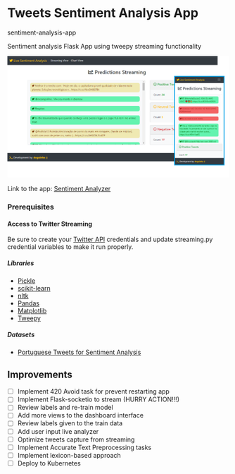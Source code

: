 # Tweets Sentiment Analysis App

sentiment-analysis-app

Sentiment analysis Flask App using tweepy streaming functionality

<img src="https://github.com/vaziozio/sentiment-analysis-app/blob/master/appinterfacev2.png">

Link to the app: <a href="http://doug-sentiment-analyzer.mybluemix.net/">Sentiment Analyzer</a>

### Prerequisites

#### Access to Twitter Streaming

Be sure to create your <a href="https://developer.twitter.com/en/docs/basics/authentication/guides/access-tokens.html">Twitter API</a> credentials and update streaming.py credential variables to make it run properly.

##### Libraries

- <a href="https://docs.python.org/2/library/pickle.html#module-pickle" target="_blank">Pickle</a>
- <a href="https://scikit-learn.org/stable/" target="_blank">scikit-learn</a>
- <a href="https://www.nltk.org/">nltk</a>
- <a href="https://pandas.pydata.org/" target="_blank">Pandas</a>
- <a href="https://matplotlib.org/" target="_blank">Matplotlib</a>
- <a href="http://www.tweepy.org/">Tweepy</a>

##### Datasets

- <a href="https://www.kaggle.com/augustop/portuguese-tweets-for-sentiment-analysis">Portuguese Tweets for Sentiment Analysis</a>

## Improvements
- [ ] Implement 420 Avoid task for prevent restarting app
- [ ] Implement Flask-socketio to stream (HURRY ACTION!!!)
- [ ] Review labels and re-train model
- [ ] Add more views to the dashboard interface
- [ ] Review labels given to the train data
- [ ] Add user input live analyzer
- [ ] Optimize tweets capture from streaming
- [ ] Implement Accurate Text Preprocessing tasks
- [ ] Implement lexicon-based approach
- [ ] Deploy to Kubernetes
